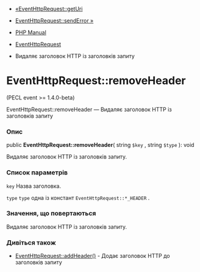 - [«EventHttpRequest::getUri](eventhttprequest.geturi.md)
- [EventHttpRequest::sendError »](eventhttprequest.senderror.md)

- [PHP Manual](index.md)
- [EventHttpRequest](class.eventhttprequest.md)
- Видаляє заголовок HTTP із заголовків запиту

# EventHttpRequest::removeHeader

(PECL event \>= 1.4.0-beta)

EventHttpRequest::removeHeader — Видаляє заголовок HTTP із заголовків
запиту

### Опис

public **EventHttpRequest::removeHeader**( string `$key` , string
`$type` ): void

Видаляє заголовок HTTP із заголовків запиту.

### Список параметрів

`key`
Назва заголовка.

`type`
`type` одна із констант `EventHttpRequest::*_HEADER` .

### Значення, що повертаються

Видаляє заголовок HTTP із заголовків запиту.

### Дивіться також

- [EventHttpRequest::addHeader()](eventhttprequest.addheader.md) -
Додає заголовок HTTP до заголовків запиту
